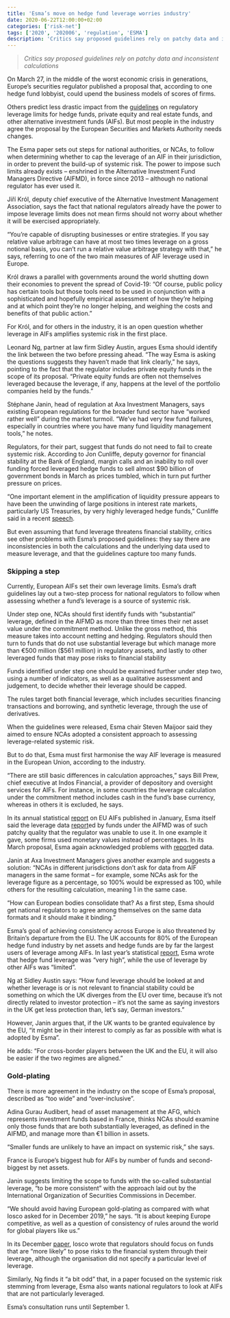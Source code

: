 ```yaml
---
title: 'Esma’s move on hedge fund leverage worries industry'
date: 2020-06-22T12:00:00+02:00
categories: ['risk-net']
tags: ['2020', '202006', 'regulation', 'ESMA']
description: 'Critics say proposed guidelines rely on patchy data and inconsistent calculations'
---
```


> _Critics say proposed guidelines rely on patchy data and inconsistent calculations_

On March 27, in the middle of the worst economic crisis in generations, Europe’s securities regulator published a proposal that, according to one hedge fund lobbyist, could upend the business models of scores of firms.

Others predict less drastic impact from the [guidelines](https://www.esma.europa.eu/sites/default/files/library/esma34-39-967_consultation_paper_on_guidelines_on_art_25_aifmd.pdf) on regulatory leverage limits for hedge funds, private equity and real estate funds, and other alternative investment funds (AIFs). But most people in the industry agree the proposal by the European Securities and Markets Authority needs changes.

The Esma paper sets out steps for national authorities, or NCAs, to follow when determining whether to cap the leverage of an AIF in their jurisdiction, in order to prevent the build-up of systemic risk. The power to impose such limits already exists – enshrined in the Alternative Investment Fund Managers Directive (AIFMD), in force since 2013 – although no national regulator has ever used it.

Jiří Król, deputy chief executive of the Alternative Investment Management Association, says the fact that national regulators already have the power to impose leverage limits does not mean firms should not worry about whether it will be exercised appropriately.

“You’re capable of disrupting businesses or entire strategies. If you say relative value arbitrage can have at most two times leverage on a gross notional basis, you can’t run a relative value arbitrage strategy with that,” he says, referring to one of the two main measures of AIF leverage used in Europe.

Król draws a parallel with governments around the world shutting down their economies to prevent the spread of Covid-19: “Of course, public policy has certain tools but those tools need to be used in conjunction with a sophisticated and hopefully empirical assessment of how they’re helping and at which point they’re no longer helping, and weighing the costs and benefits of that public action.”

For Król, and for others in the industry, it is an open question whether leverage in AIFs amplifies systemic risk in the first place.

Leonard Ng, partner at law firm Sidley Austin, argues Esma should identify the link between the two before pressing ahead. “The way Esma is asking the questions suggests they haven’t made that link clearly,” he says, pointing to the fact that the regulator includes private equity funds in the scope of its proposal. “Private equity funds are often not themselves leveraged because the leverage, if any, happens at the level of the portfolio companies held by the funds.”

Stéphane Janin, head of regulation at Axa Investment Managers, says existing European regulations for the broader fund sector have “worked rather well” during the market turmoil. “We’ve had very few fund failures, especially in countries where you have many fund liquidity management tools,” he notes.

Regulators, for their part, suggest that funds do not need to fail to create systemic risk. According to Jon Cunliffe, deputy governor for financial stability at the Bank of England, margin calls and an inability to roll over funding forced leveraged hedge funds to sell almost $90 billion of government bonds in March as prices tumbled, which in turn put further pressure on prices.

“One important element in the amplification of liquidity pressure appears to have been the unwinding of large positions in interest rate markets, particularly US Treasuries, by very highly leveraged hedge funds,” Cunliffe said in a recent [speech](https://www.bankofengland.co.uk/-/media/boe/files/speech/2020/financial-system-resilience-lessons-from-a-real-stress-speech-by-jon-cunliffe.pdf?la=en&hash=68025EDB90D936B24560429761646BFEAE2D2D74).

But even assuming that fund leverage threatens financial stability, critics see other problems with Esma’s proposed guidelines: they say there are inconsistencies in both the calculations and the underlying data used to measure leverage, and that the guidelines capture too many funds.

### Skipping a step

Currently, European AIFs set their own leverage limits. Esma’s draft guidelines lay out a two-step process for national regulators to follow when assessing whether a fund’s leverage is a source of systemic risk.

Under step one, NCAs should first identify funds with “substantial” leverage, defined in the AIFMD as more than three times their net asset value under the commitment method. Unlike the gross method, this measure takes into account netting and hedging. Regulators should then turn to funds that do not use substantial leverage but which manage more than €500 million ($561 million) in regulatory assets, and lastly to other leveraged funds that may pose risks to financial stability

Funds identified under step one should be examined further under step two, using a number of indicators, as well as a qualitative assessment and judgement, to decide whether their leverage should be capped.

The rules target both financial leverage, which includes securities financing transactions and borrowing, and synthetic leverage, through the use of derivatives.

When the guidelines were released, Esma chair Steven Maijoor said they aimed to ensure NCAs adopted a consistent approach to assessing leverage-related systemic risk.

But to do that, Esma must first harmonise the way AIF leverage is measured in the European Union, according to the industry.

“There are still basic differences in calculation approaches,” says Bill Prew, chief executive at Indos Financial, a provider of depository and oversight services for AIFs. For instance, in some countries the leverage calculation under the commitment method includes cash in the fund’s base currency, whereas in others it is excluded, he says.

In its annual statistical [report](https://www.esma.europa.eu/sites/default/files/library/esma50-165-1006_asr-aif_2020.pdf) on EU AIFs published in January, Esma itself said the leverage data [report](https://www.esma.europa.eu/sites/default/files/library/esma50-165-1006_asr-aif_2020.pdf)ed by funds under the AIFMD was of such patchy quality that the regulator was unable to use it. In one example it gave, some firms used monetary values instead of percentages. In its March proposal, Esma again acknowledged problems with [report](https://www.esma.europa.eu/sites/default/files/library/esma50-165-1006_asr-aif_2020.pdf)ed data.

Janin at Axa Investment Managers gives another example and suggests a solution: “NCAs in different jurisdictions don’t ask for data from AIF managers in the same format – for example, some NCAs ask for the leverage figure as a percentage, so 100% would be expressed as 100, while others for the resulting calculation, meaning 1 in the same case.

“How can European bodies consolidate that? As a first step, Esma should get national regulators to agree among themselves on the same data formats and it should make it binding.”

Esma’s goal of achieving consistency across Europe is also threatened by Britain’s departure from the EU. The UK accounts for 80% of the European hedge fund industry by net assets and hedge funds are by far the largest users of leverage among AIFs. In last year’s statistical [report](https://www.esma.europa.eu/sites/default/files/library/esma50-165-748_aif_report_2019.pdf), Esma wrote that hedge fund leverage was “very high”, while the use of leverage by other AIFs was “limited”.

Ng at Sidley Austin says: “How fund leverage should be looked at and whether leverage is or is not relevant to financial stability could be something on which the UK diverges from the EU over time, because it’s not directly related to investor protection – it’s not the same as saying investors in the UK get less protection than, let’s say, German investors.”

However, Janin argues that, if the UK wants to be granted equivalence by the EU, “it might be in their interest to comply as far as possible with what is adopted by Esma”.

He adds: “For cross-border players between the UK and the EU, it will also be easier if the two regimes are aligned.”

### Gold-plating

There is more agreement in the industry on the scope of Esma’s proposal, described as “too wide” and “over-inclusive”.

Adina Gurau Audibert, head of asset management at the AFG, which represents investment funds based in France, thinks NCAs should examine only those funds that are both substantially leveraged, as defined in the AIFMD, and manage more than €1 billion in assets.

“Smaller funds are unlikely to have an impact on systemic risk,” she says.

France is Europe’s biggest hub for AIFs by number of funds and second-biggest by net assets.

Janin suggests limiting the scope to funds with the so-called substantial leverage, “to be more consistent” with the approach laid out by the International Organization of Securities Commissions in December.

“We should avoid having European gold-plating as compared with what Iosco asked for in December 2019,” he says. “It is about keeping Europe competitive, as well as a question of consistency of rules around the world for global players like us.”

In its December [paper](https://www.iosco.org/library/pubdocs/pdf/IOSCOPD645.pdf), Iosco wrote that regulators should focus on funds that are “more likely” to pose risks to the financial system through their leverage, although the organisation did not specify a particular level of leverage.

Similarly, Ng finds it “a bit odd” that, in a paper focused on the systemic risk stemming from leverage, Esma also wants national regulators to look at AIFs that are not particularly leveraged.

Esma’s consultation runs until September 1.


